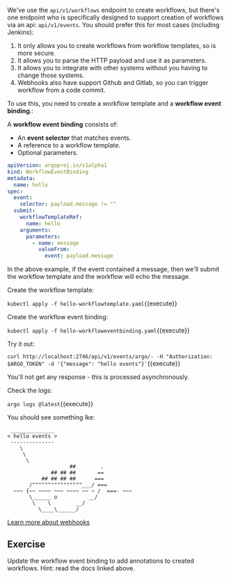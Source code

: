 We've use the `api/v1/workflows` endpoint to create workflows, but there's one endpoint who is specifically designed to
support creation of workflows via an api: `api/v1/events`. You should prefer this for most cases (including Jenkins):

1. It only allows you to create workflows from workflow templates, so is more secure.
1. It allows you to parse the HTTP payload and use it as parameters.
1. It allows you to integrate with other systems without you having to change those systems.
1. Webhooks also have support Github and Gitlab, so you can trigger workflow from a code commit.

To use this, you need to create a workflow template and a **workflow event binding**.:

A **workflow event binding** consists of:

* An **event selector** that matches events.
* A reference to a workflow template.
* Optional parameters.

```yaml
apiVersion: argoproj.io/v1alpha1
kind: WorkflowEventBinding
metadata:
  name: hello
spec:
  event:
    selector: payload.message != ""
  submit:
    workflowTemplateRef:
      name: hello
    arguments:
      parameters:
        - name: message
          valueFrom:
            event: payload.message
```

In the above example, if the event contained a message, then we'll submit the workflow template and the workflow will
echo the message.

Create the workflow template:

`kubectl apply -f hello-workflowtemplate.yaml`{{execute}}

Create the workflow event binding:

`kubectl apply -f hello-workfloweventbinding.yaml`{{execute}}

Try it out:

`curl http://localhost:2746/api/v1/events/argo/- -H "Authorization: $ARGO_TOKEN" -d '{"message": "hello events"}'`{{execute}}

You'll not get any response - this is processed asynchronously.

Check the logs:

`argo logs @latest`{{execute}}

You should see something lke:

```
 ______________ 
< hello events >
 -------------- 
    \
     \
      \     
                    ##        .            
              ## ## ##       ==            
           ## ## ## ##      ===            
       /""""""""""""""""___/ ===        
  ~~~ {~~ ~~~~ ~~~ ~~~~ ~~ ~ /  ===- ~~~   
       \______ o          __/            
        \    \        __/             
          \____\______/  
```

[Learn more about webhooks](https://argoproj.github.io/argo-workflows/events/)

## Exercise

Update the workflow event binding to add annotations to created workflows. Hint: read the docs linked above. 